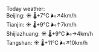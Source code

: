 Today weather:  
Beijing: ☀️   🌡️+7°C 🌬️↗4km/h  
Tianjin: ☀️   🌡️+9°C 🌬️↑7km/h  
Shijiazhuang: ☀️   🌡️+9°C 🌬️→4km/h  
Tangshan: ☀️   🌡️+11°C 🌬️↗10km/h  
